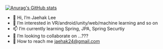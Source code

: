 [![Anurag's GitHub stats](https://github-readme-stats.vercel.app/api?username=jaehak24&show_icons=true&theme=cobalt)](https://github.com/anuraghazra/github-readme-stats)


- 👋 Hi, I’m Jaehak Lee
- 👀 I’m interested in VR/android/unity/web/machine learning and so on
- 📫 I’m currently learning Spring, JPA, Spring Securtiy
- 💞️ I’m looking to collaborate on ...???
- 🌱 How to reach me jaehak24@gmail.com

<!---
jaehak24/jaehak24 is a ✨ special ✨ repository because its `README.md` (this file) appears on your GitHub profile.
You can click the Preview link to take a look at your changes.
--->
